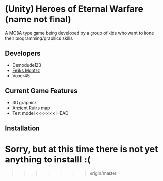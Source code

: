 # (Unity) Heroes of Eternal Warfare (name not final)
A MOBA type game being developed by a group of kids who want to hone their programming/graphics skills.

## Developers
* Demodude123
* [Feliks Montez](https://plus.google.com/u/0/105142104742103301467/posts)
* Voper45

## Current Game Features
* 3D graphics
* Ancient Ruins map
* Test model
<<<<<<< HEAD

## Installation
Sorry, but at this time there is not yet anything to install! :(
=======
>>>>>>> origin/master
